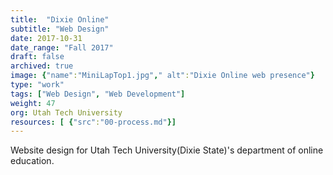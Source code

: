 ```yaml
---
title:  "Dixie Online"
subtitle: "Web Design"
date: 2017-10-31
date_range: "Fall 2017"
draft: false
archived: true
image: {"name":"MiniLapTop1.jpg"," alt":"Dixie Online web presence"}
type: "work"
tags: ["Web Design", "Web Development"]
weight: 47
org: Utah Tech University
resources: [ {"src":"00-process.md"}]
---
```

Website design for Utah Tech University(Dixie State)'s department of online education.